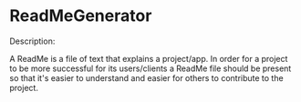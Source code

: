 # ReadMeGenerator

Description:

A ReadMe is a file of text that explains a project/app. In order for a project to be more successful for its users/clients a ReadMe file should be present so that it's easier to understand and easier for others to contribute to the project.